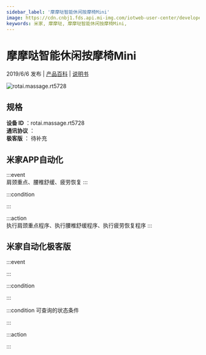 ```yaml
---
sidebar_label: '摩摩哒智能休闲按摩椅Mini'
image: https://cdn.cnbj1.fds.api.mi-img.com/iotweb-user-center/developer_1679047612989RJbxBDWa.png?GalaxyAccessKeyId=AKVGLQWBOVIRQ3XLEW&Expires=9223372036854775807&Signature=U0lEpUpCs+SDbIHsmBWhguJ0JLg=
keywords: 米家, 摩摩哒, 摩摩哒智能休闲按摩椅Mini, 
---
```

# 摩摩哒智能休闲按摩椅Mini

2019/6/6 发布 | [产品百科](https://home.mi.com/webapp/content/baike/product/index.html?model=rotai.massage.rt5728/) | [说明书](https://home.mi.com/views/introduction.html?model=rotai.massage.rt5728&region=cn)

![rotai.massage.rt5728](https://cdn.cnbj1.fds.api.mi-img.com/iotweb-user-center/developer_1679047612989RJbxBDWa.png?GalaxyAccessKeyId=AKVGLQWBOVIRQ3XLEW&Expires=9223372036854775807&Signature=U0lEpUpCs+SDbIHsmBWhguJ0JLg=)

## 规格  
> 
**设备 ID** ：rotai.massage.rt5728  
**通讯协议** ：  
**极客版**  ： 待补充 


## 米家APP自动化  

:::event  
肩颈重点、腰椎舒缓、疲劳恢复
:::

:::condition  

:::

:::action   
执行肩颈重点程序、执行腰椎舒缓程序、执行疲劳恢复程序
:::

## 米家自动化极客版  

:::event  

:::

:::condition  

:::

:::condition 可查询的状态条件  

:::

:::action  

:::

        
